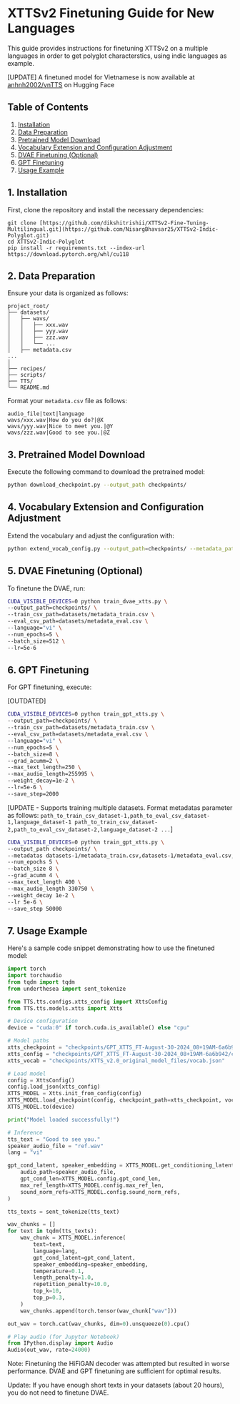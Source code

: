 # XTTSv2 Finetuning Guide for New Languages

This guide provides instructions for finetuning XTTSv2 on a multiple languages in order to get polyglot characterstics, using indic languages as example.

[UPDATE] A finetuned model for Vietnamese is now available at [anhnh2002/vnTTS](https://huggingface.co/anhnh2002/vnTTS) on Hugging Face


## Table of Contents
1. [Installation](#1-installation)
2. [Data Preparation](#2-data-preparation)
3. [Pretrained Model Download](#3-pretrained-model-download)
4. [Vocabulary Extension and Configuration Adjustment](#4-vocabulary-extension-and-configuration-adjustment)
5. [DVAE Finetuning (Optional)](#5-dvae-finetuning-optional)
6. [GPT Finetuning](#6-gpt-finetuning)
7. [Usage Example](#7-usage-example)

## 1. Installation

First, clone the repository and install the necessary dependencies:

```
git clone [https://github.com/dikshitrishii/XTTSv2-Fine-Tuning-Multilingual.git](https://github.com/NisargBhavsar25/XTTSv2-Indic-Polyglot.git)
cd XTTSv2-Indic-Polyglot
pip install -r requirements.txt --index-url https://download.pytorch.org/whl/cu118
```

## 2. Data Preparation

Ensure your data is organized as follows:

```
project_root/
├── datasets/
│   ├── wavs/
│   │   ├── xxx.wav
│   │   ├── yyy.wav
│   │   ├── zzz.wav
│   │   └── ...
│   ├── metadata.csv
...
│   
├── recipes/
├── scripts/
├── TTS/
└── README.md
```

Format your `metadata.csv` file as follows:

```
audio_file|text|language
wavs/xxx.wav|How do you do?|@X
wavs/yyy.wav|Nice to meet you.|@Y
wavs/zzz.wav|Good to see you.|@Z
```

## 3. Pretrained Model Download

Execute the following command to download the pretrained model:

```bash
python download_checkpoint.py --output_path checkpoints/
```

## 4. Vocabulary Extension and Configuration Adjustment

Extend the vocabulary and adjust the configuration with:

```bash
python extend_vocab_config.py --output_path=checkpoints/ --metadata_path datasets/metadata_train.csv --language vi --extended_vocab_size 2000
```

## 5. DVAE Finetuning (Optional)

To finetune the DVAE, run:

```bash
CUDA_VISIBLE_DEVICES=0 python train_dvae_xtts.py \
--output_path=checkpoints/ \
--train_csv_path=datasets/metadata_train.csv \
--eval_csv_path=datasets/metadata_eval.csv \
--language="vi" \
--num_epochs=5 \
--batch_size=512 \
--lr=5e-6
```

## 6. GPT Finetuning

For GPT finetuning, execute:

[OUTDATED]
```bash
CUDA_VISIBLE_DEVICES=0 python train_gpt_xtts.py \
--output_path=checkpoints/ \
--train_csv_path=datasets/metadata_train.csv \
--eval_csv_path=datasets/metadata_eval.csv \
--language="vi" \
--num_epochs=5 \
--batch_size=8 \
--grad_acumm=2 \
--max_text_length=250 \
--max_audio_length=255995 \
--weight_decay=1e-2 \
--lr=5e-6 \
--save_step=2000
```
[UPDATE - Supports training multiple datasets. Format metadatas parameter as follows: `path_to_train_csv_dataset-1,path_to_eval_csv_dataset-1,language_dataset-1 path_to_train_csv_dataset-2,path_to_eval_csv_dataset-2,language_dataset-2 ...`]
```bash
CUDA_VISIBLE_DEVICES=0 python train_gpt_xtts.py \
--output_path checkpoints/ \
--metadatas datasets-1/metadata_train.csv,datasets-1/metadata_eval.csv,vi datasets-2/metadata_train.csv,datasets-2/metadata_eval.csv,vi \
--num_epochs 5 \
--batch_size 8 \
--grad_acumm 4 \
--max_text_length 400 \
--max_audio_length 330750 \
--weight_decay 1e-2 \
--lr 5e-6 \
--save_step 50000
```

## 7. Usage Example

Here's a sample code snippet demonstrating how to use the finetuned model:

```python
import torch
import torchaudio
from tqdm import tqdm
from underthesea import sent_tokenize

from TTS.tts.configs.xtts_config import XttsConfig
from TTS.tts.models.xtts import Xtts

# Device configuration
device = "cuda:0" if torch.cuda.is_available() else "cpu"

# Model paths
xtts_checkpoint = "checkpoints/GPT_XTTS_FT-August-30-2024_08+19AM-6a6b942/best_model_99875.pth"
xtts_config = "checkpoints/GPT_XTTS_FT-August-30-2024_08+19AM-6a6b942/config.json"
xtts_vocab = "checkpoints/XTTS_v2.0_original_model_files/vocab.json"

# Load model
config = XttsConfig()
config.load_json(xtts_config)
XTTS_MODEL = Xtts.init_from_config(config)
XTTS_MODEL.load_checkpoint(config, checkpoint_path=xtts_checkpoint, vocab_path=xtts_vocab, use_deepspeed=False)
XTTS_MODEL.to(device)

print("Model loaded successfully!")

# Inference
tts_text = "Good to see you."
speaker_audio_file = "ref.wav"
lang = "vi"

gpt_cond_latent, speaker_embedding = XTTS_MODEL.get_conditioning_latents(
    audio_path=speaker_audio_file,
    gpt_cond_len=XTTS_MODEL.config.gpt_cond_len,
    max_ref_length=XTTS_MODEL.config.max_ref_len,
    sound_norm_refs=XTTS_MODEL.config.sound_norm_refs,
)

tts_texts = sent_tokenize(tts_text)

wav_chunks = []
for text in tqdm(tts_texts):
    wav_chunk = XTTS_MODEL.inference(
        text=text,
        language=lang,
        gpt_cond_latent=gpt_cond_latent,
        speaker_embedding=speaker_embedding,
        temperature=0.1,
        length_penalty=1.0,
        repetition_penalty=10.0,
        top_k=10,
        top_p=0.3,
    )
    wav_chunks.append(torch.tensor(wav_chunk["wav"]))

out_wav = torch.cat(wav_chunks, dim=0).unsqueeze(0).cpu()

# Play audio (for Jupyter Notebook)
from IPython.display import Audio
Audio(out_wav, rate=24000)
```

Note: Finetuning the HiFiGAN decoder was attempted but resulted in worse performance. DVAE and GPT finetuning are sufficient for optimal results.

Update: If you have enough short texts in your datasets (about 20 hours), you do not need to finetune DVAE.
